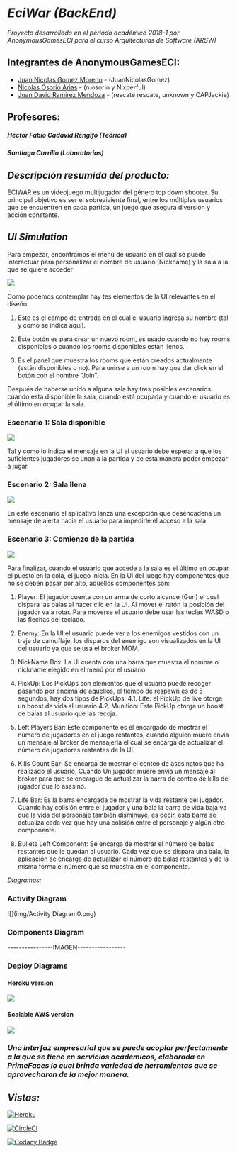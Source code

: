 
***EciWar (BackEnd)***
======

*Proyecto desarrollado en el periodo académico 2018-1 por AnonymousGamesECI para el curso Arquitecturas de Software (ARSW)*

  Integrantes de AnonymousGamesECI:
  -------
  - [Juan Nicolas Gomez Moreno](https://github.com/JuanNicolasGomez) - (JuanNicolasGomez)
  - [Nicolas Osorio Arias](https://github.com/Nixperful) - (n.osorio y Nixperful)
  - [Juan David Ramirez Mendoza](https://github.com/CAPJackie) - (rescate rescate, unknown y CAPJackie)
  
  Profesores:
  -------
  ##### Héctor Fabio Cadavid Rengifo (Teórica)
  ##### Santiago Carrillo (Laboratorios)
  

*_Descripción resumida del producto:_*
------- 
ECIWAR es un videojuego multijugador del género top down shooter. Su principal objetivo es ser el sobreviviente final, entre los múltiples usuarios que se encuentren en cada partida, un juego que asegura diversión y acción constante.

*_UI Simulation_*
-------
Para empezar, encontramos el menú de usuario en el cual se puede interactuar para personalizar el nombre de usuario (Nickname) y la sala a la que se quiere acceder

![](img/MenuSS.PNG)

Como podemos contemplar hay tes elementos de la UI relevantes en el diseño:

1. Este es el campo de entrada en el cual el usuario ingresa su nombre (tal y como se indica aquí).

2. Este botón es para crear un nuevo room, es usado cuando no hay rooms disponibles o cuando los rooms disponibles estan llenos.

3. Es el panel que muestra los rooms que están creados actualmente (están disponibles o no). 	Para unirse a un room hay que dar click en el botón con el nombre “Join”.

Después de haberse unido a alguna sala hay tres posibles escenarios: cuando esta disponible la sala, cuando está ocupada y cuando el usuario es el último en ocupar la sala.


### Escenario 1: Sala disponible

![](img/WaitSS.PNG)

Tal y como lo indica el mensaje en la UI el usuario debe esperar a que los suficientes jugadores se unan a la partida y de esta manera poder empezar a jugar.

### Escenario 2: Sala llena

![](img/ErrorSS.PNG)

En este escenario el aplicativo lanza una excepción que desencadena un mensaje de alerta hacia el usuario para impedirle el acceso a la sala.

### Escenario 3: Comienzo de la partida

![](img/GameSS.PNG)

Para finalizar, cuando el usuario que accede a la sala es el último en ocupar el puesto en la cola, el juego inicia. En la UI del juego hay componentes que no se deben pasar por alto, aquellos componentes son:

1. Player: El jugador cuenta con un arma de corto alcance (Gun) el cual dispara las balas al hacer clic en la UI. Al mover el ratón la posición del jugador va a rotar.
Para moverse el usuario debe usar las teclas WASD o las flechas del teclado.

2. Enemy: En la UI el usuario puede ver a los enemigos vestidos con un traje de camuflaje, los disparos del enemigo son visualizados en la UI del usuario ya que se usa el broker MOM.

3. NickName Box: La UI cuenta con una barra que muestra el nombre o nickname elegido en el menú por el usuario.

4. PickUp: Los PickUps son elementos que el usuario puede recoger pasando por encima de aquellos, el tiempo de respawn es de 5 segundos, hay dos tipos de PickUps:
4.1. Life: el PickUp de live otorga un boost de vida al usuario
4.2. Munition: Este PickUp otorga un boost de balas al usuario que las recoja.

5. Left Players Bar: Este componente es el encargado de mostrar el número de jugadores en el juego restantes, cuando alguien muere envía un mensaje al broker de mensajería el cual se encarga de actualizar el número de jugadores restantes de la UI.

6. Kills Count Bar: Se encarga de mostrar el conteo de asesinatos que ha realizado el usuario, Cuando Un jugador muere envía un mensaje al broker para que se encargue de actualizar la barra de conteo de kills del jugador que lo asesinó.

7. Life Bar: Es la barra encargada de mostrar la vida restante del jugador. Cuando hay colisión entre el jugador y una bala la barra de vida baja ya que la vida del personaje también disminuye, es decir, esta barra se actualiza cada vez que hay una colisión entre el personaje y algún otro componente.

8. Bullets Left Component: Se encarga de mostrar el número de balas restantes que le quedan al usuario. Cada vez que se dispara una bala, la aplicación se encarga de actualizar el número de balas restantes y de la misma forma el número que se muestra en el componente.


*_Diagramas:_*

### Activity Diagram

![](img/Activity Diagram0.png)


### Components Diagram

----------------IMAGEN-----------------


### Deploy Diagrams

#### Heroku version

![](img/Heroku.png)


#### Scalable AWS version

![](img/AWS.png)




### *Una interfaz empresarial que se puede acoplar perfectamente a la que se tiene en servicios académicos, elaborada en PrimeFaces lo cual brinda variedad de herramientas que se aprovecharon de la mejor manera.*

*_Vistas:_*
------- 
[![Heroku](https://wmpics.pics/di-NNAT.png)](https://eciwarapi.herokuapp.com/)

[![CircleCI](https://circleci.com/gh/AnonymousGamesECI/BackendECIWAR.svg?style=svg)](https://circleci.com/gh/AnonymousGamesECI/BackendECIWAR)

[![Codacy Badge](https://api.codacy.com/project/badge/Grade/bf0410d2a5ba4bae83ade3bd59cdceac)](https://www.codacy.com/app/AnonymousGamesEci/EciWar?utm_source=github.com&amp;utm_medium=referral&amp;utm_content=AnonymousGamesECI/EciWar&amp;utm_campaign=Badge_Grade)

